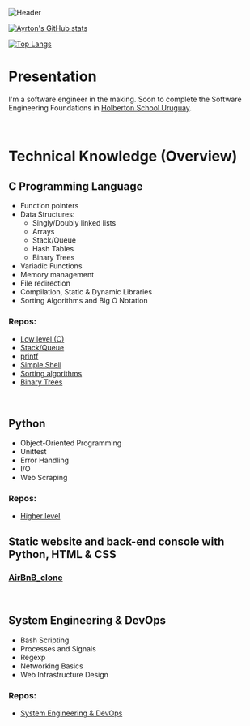 ![Header](https://github.com/hippocampus3282/hippocampus3282/blob/main/professional_cover_image.png)

[![Ayrton's GitHub stats](https://github-readme-stats.vercel.app/api?username=ayrton-hbtn&hide=prs&theme=tokyonight)](https://github.com/anuraghazra/github-readme-stats)

[![Top Langs](https://github-readme-stats.vercel.app/api/top-langs/?username=ayrton-hbtn&theme=tokyonight&layout=compact)](https://github.com/anuraghazra/github-readme-stats)

# Presentation
I'm a software engineer in the making. Soon to complete the Software Engineering Foundations in [Holberton School Uruguay](https://www.holbertonschool.com/campuses/montevideo).

<br>

# Technical Knowledge (Overview)
## C Programming Language
- Function pointers
- Data Structures:
    - Singly/Doubly linked lists
    - Arrays
    - Stack/Queue
    - Hash Tables
    - Binary Trees
- Variadic Functions
- Memory management
- File redirection
- Compilation, Static & Dynamic Libraries
- Sorting Algorithms and Big O Notation

### Repos:
- [Low level (C)](https://github.com/hippocampus3282/holbertonschool-low_level_programming)
- [Stack/Queue](https://github.com/hippocampus3282/monty)
- [printf](https://github.com/hippocampus3282/printf)
- [Simple Shell](https://github.com/ralexrivero/simple_shell)
- [Sorting algorithms](https://github.com/hippocampus3282/sorting_algorithms)
- [Binary Trees](https://github.com/hippocampus3282/binary_trees)

<br>

## Python
- Object-Oriented Programming
- Unittest
- Error Handling
- I/O
- Web Scraping

### Repos:
- [Higher level](https://github.com/hippocampus3282/holbertonschool-higher_level_programming)

## Static website and back-end console with Python, HTML & CSS

### [AirBnB_clone](https://github.com/hippocampus3282/AirBnB_clone)

<br>

## System Engineering & DevOps
- Bash Scripting
- Processes and Signals
- Regexp
- Networking Basics
- Web Infrastructure Design

### Repos:
- [System Engineering & DevOps](https://github.com/hippocampus3282/holberton-system_engineering-devops)
